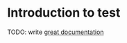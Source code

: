 # Introduction to test

TODO: write [great documentation](http://jacobian.org/writing/great-documentation/what-to-write/)
